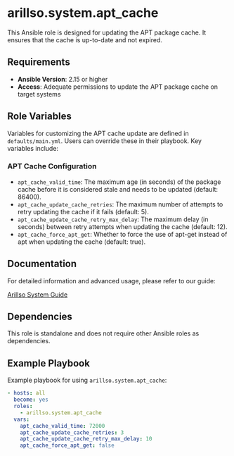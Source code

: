 # arillso.system.apt_cache

This Ansible role is designed for updating the APT package cache. It ensures that the cache is up-to-date and not expired.

## Requirements

- **Ansible Version**: 2.15 or higher
- **Access**: Adequate permissions to update the APT package cache on target systems

## Role Variables

Variables for customizing the APT cache update are defined in `defaults/main.yml`. Users can override these in their playbook. Key variables include:

### APT Cache Configuration

- `apt_cache_valid_time`: The maximum age (in seconds) of the package cache before it is considered stale and needs to be updated (default: 86400).
- `apt_cache_update_cache_retries`: The maximum number of attempts to retry updating the cache if it fails (default: 5).
- `apt_cache_update_cache_retry_max_delay`: The maximum delay (in seconds) between retry attempts when updating the cache (default: 12).
- `apt_cache_force_apt_get`: Whether to force the use of apt-get instead of apt when updating the cache (default: true).

## Documentation

For detailed information and advanced usage, please refer to our guide:

[Arillso System Guide](https://guide.arillso.io/collections/arillso/system/apt_cache.html#ansible-collections-arillso-system-apt-cache-role)

## Dependencies

This role is standalone and does not require other Ansible roles as dependencies.

## Example Playbook

Example playbook for using `arillso.system.apt_cache`:

```yaml
- hosts: all
  become: yes
  roles:
    - arillso.system.apt_cache
  vars:
    apt_cache_valid_time: 72000
    apt_cache_update_cache_retries: 3
    apt_cache_update_cache_retry_max_delay: 10
    apt_cache_force_apt_get: false
```
